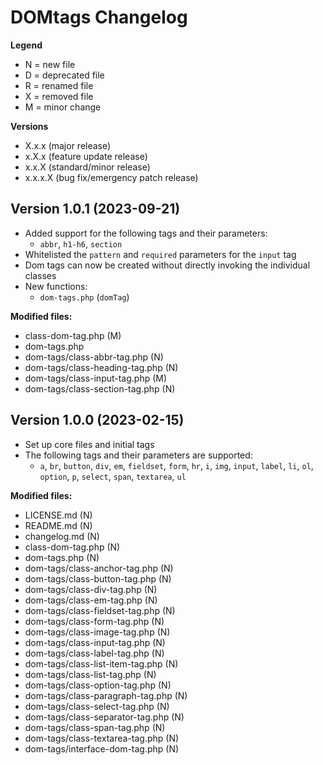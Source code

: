 # DOMtags Changelog

**Legend**
- N = new file
- D = deprecated file
- R = renamed file
- X = removed file
- M = minor change

**Versions**
- X.x.x (major release)
- x.X.x (feature update release)
- x.x.X (standard/minor release)
- x.x.x.X (bug fix/emergency patch release)

## Version 1.0.1 (2023-09-21)

- Added support for the following tags and their parameters:
  - `abbr`, `h1-h6`, `section`
- Whitelisted the `pattern` and `required` parameters for the `input` tag
- Dom tags can now be created without directly invoking the individual classes
- New functions:
  - `dom-tags.php` (`domTag`)

**Modified files:**
- class-dom-tag.php (M)
- dom-tags.php
- dom-tags/class-abbr-tag.php (N)
- dom-tags/class-heading-tag.php (N)
- dom-tags/class-input-tag.php (M)
- dom-tags/class-section-tag.php (N)

## Version 1.0.0 (2023-02-15)

- Set up core files and initial tags
- The following tags and their parameters are supported:
  - `a`, `br`, `button`, `div`, `em`, `fieldset`, `form`, `hr`, `i`, `img`, `input`, `label`, `li`, `ol`, `option`, `p`, `select`, `span`, `textarea`, `ul`

**Modified files:**
- LICENSE.md (N)
- README.md (N)
- changelog.md (N)
- class-dom-tag.php (N)
- dom-tags.php (N)
- dom-tags/class-anchor-tag.php (N)
- dom-tags/class-button-tag.php (N)
- dom-tags/class-div-tag.php (N)
- dom-tags/class-em-tag.php (N)
- dom-tags/class-fieldset-tag.php (N)
- dom-tags/class-form-tag.php (N)
- dom-tags/class-image-tag.php (N)
- dom-tags/class-input-tag.php (N)
- dom-tags/class-label-tag.php (N)
- dom-tags/class-list-item-tag.php (N)
- dom-tags/class-list-tag.php (N)
- dom-tags/class-option-tag.php (N)
- dom-tags/class-paragraph-tag.php (N)
- dom-tags/class-select-tag.php (N)
- dom-tags/class-separator-tag.php (N)
- dom-tags/class-span-tag.php (N)
- dom-tags/class-textarea-tag.php (N)
- dom-tags/interface-dom-tag.php (N)